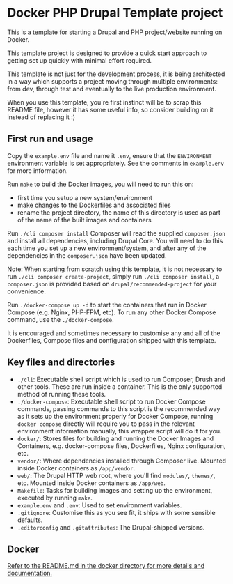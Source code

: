 # Docker PHP Drupal Template project

This is a template for starting a Drupal and PHP project/website running on Docker.

This template project is designed to provide a quick start approach to getting set up quickly with minimal effort required.

This template is not just for the development process, it is being architected in a way which supports a project moving through multiple environments: from dev, through test and eventually to the live production environment.

When you use this template, you're first instinct will be to scrap this README file, however it has some useful info, so consider building on it instead of replacing it :)

## First run and usage

Copy the `example.env` file and name it `.env`, ensure that the `ENVIRONMENT` environment variable is set appropriately. See the comments in `example.env` for more information.

Run `make` to build the Docker images, you will need to run this on:
* first time you setup a new system/environment
* make changes to the Dockerfiles and associated files
* rename the project directory, the name of this directory is used as part of the name of the built images and containers

Run `./cli composer install` Composer will read the supplied `composer.json` and install all dependencies, including Drupal Core. You will need to do this each time you set up a new environment/system, and after any of the dependencies in the `composer.json` have been updated.

Note: When starting from scratch using this template, it is not necessary to run `./cli composer create-project`, simply run `./cli composer install`, a `composer.json` is provided based on `drupal/recommended-project` for your convenience.

Run `./docker-compose up -d` to start the containers that run in Docker Compose (e.g. Nginx, PHP-FPM, etc). To run any other Docker Compose command, use the `./docker-compose`.

It is encouraged and sometimes necessary to customise any and all of the Dockerfiles, Compose files and configuration shipped with this template.

## Key files and directories

* `./cli`: Executable shell script which is used to run Composer, Drush and other tools. These are run inside a container. This is the only supported method of running these tools.
* `./docker-compose`: Executable shell script to run Docker Compose commands, passing commands to this script is the recommended way as it sets up the environment properly for Docker Compose, running `docker compose` directly will require you to pass in the relevant environment information manually, this wrapper script will do it for you.
* `docker/`: Stores files for building and running the Docker Images and Containers, e.g. docker-compose files, Dockerfiles, Nginx configuration, etc.
* `vendor/`: Where dependencies installed through Composer live. Mounted inside Docker containers as `/app/vendor`.
* `web/`: The Drupal HTTP web root, where you'll find `modules/`, `themes/`, etc. Mounted inside Docker containers as `/app/web`.
* `Makefile`: Tasks for building images and setting up the environment, executed by running `make`.
* `example.env` and `.env`: Used to set environment variables.
* `.gitignore`: Customise this as you see fit, it ships with some sensible defaults.
* `.editorconfig` and `.gitattributes`: The Drupal-shipped versions.

## Docker

[Refer to the README.md in the docker directory for more details and documentation.](docker/README.md)
